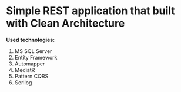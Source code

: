 # Simple REST application that built with Clean Architecture

**Used technologies:** 

 1. MS SQL Server
 2. Entity Framework
 3. Automapper
 4. MediatR
 5. Pattern CQRS
 6. Serilog

